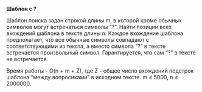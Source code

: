 **Шаблон с ?**

Шаблон поиска задан строкой длины m, в которой кроме обычных символов могут встречаться символы “?”. Найти позиции всех вхождений шаблона в тексте длины n. Каждое вхождение шаблона предполагает, что все обычные символы совпадают с соответствующими из текста, а вместо символа “?” в тексте встречается произвольный символ. Гарантируется, что сам “?” в тексте не встречается.

Время работы - O(n + m + Z), где Z - общее число вхождений подстрок шаблона “между вопросиками” в исходном тексте. m ≤ 5000, n ≤ 2000000.